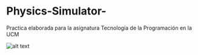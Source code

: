 # Physics-Simulator-
Practica elaborada para la asignatura Tecnología de la Programación en la UCM

![alt text]([http://url/to/img.png](https://cdn-3.expansion.mx/dims4/default/0fba836/2147483647/strip/true/crop/1200x630+0+0/resize/1800x945!/format/webp/quality/90/?url=https%3A%2F%2Fcdn-3.expansion.mx%2F46%2F06%2F8e5ee63142ff9201b82ba8a84a58%2Finteligencia-artificial-que-crea-imagenes.png))
